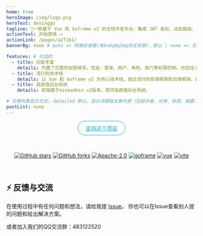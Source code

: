 ```yaml
---
home: true
heroImage: /img/logo.png
heroText: devinggo
tagline: 🚀一款基于 Vue 和 Goframe v2 的全栈开发平台，集成 JWT 鉴权、动态路由、消息队列等功能，提供丰富场景模板，助您快速构建企业级应用，专注业务开发。
actionText: 开始使用 →
actionLink: /pages/a2f161/
bannerBg: none # auto => 网格纹背景(有bodyBgImg时无背景)，默认 | none => 无 | '大图地址' | background: 自定义背景样式       提示：如发现文本颜色不适应你的背景时可以到palette.styl修改$bannerTextColor变量

features: # 可选的
  - title: 功能丰富
    details: 内置了完整的权限体系，包括：菜单、用户、角色、部门等权限控制。也包括了日常的系统监控、字典代码。还有代码生成器等功能。
  - title: 流行的技术栈
    details: 以 Vue 和 Goframe v2 为核心技术栈，结合流行的前端框架和后端框架，提供丰富的功能和高效的开发体验。
  - title: 高颜值后台系统
    details: 前端基于mineadmin v2版本，提供高颜值后台系统。

# 文章列表显示方式: detailed 默认，显示详细版文章列表（包括作者、分类、标签、摘要、分页等）| simple => 显示简约版文章列表（仅标题和日期）| none 不显示文章列表
postList: none
---
```

<p align="center">
  <a class="become-sponsor" href="/pages/1b12ed/">支持这个项目</a>
</p>

<style>
.become-sponsor {
  padding: 8px 20px;
  display: inline-block;
  color: #11a8cd;
  border-radius: 30px;
  box-sizing: border-box;
  border: 1px solid #11a8cd;
}
</style>

<br/>
<p align="center">
  <a href="https://github.com/huagelong/devinggo" target="_blank"><img src='https://img.shields.io/github/stars/huagelong/devinggo' alt='GitHub stars' class="no-zoom"></a>
  <a href="https://github.com/huagelong/devinggo" target="_blank"><img src='https://img.shields.io/github/forks/huagelong/devinggo' alt='GitHub forks' class="no-zoom"></a>
  <a href="https://github.com/huagelong/devinggo" target="_blank"><img src='https://svg.hamm.cn/badge.svg?key=License&value=Apache-2.0' alt='Apache-2.0' class="no-zoom"></a>
  <a href="https://github.com/huagelong/devinggo" target="_blank"><img src="https://img.shields.io/badge/goframe-2.8-green" alt="goframe" class="no-zoom"></a>
  <a href="https://github.com/huagelong/devinggo" target="_blank"><img src="https://img.shields.io/badge/vue.js-vue3.4-green" alt="vue" class="no-zoom"></a>
  <a href="https://github.com/huagelong/devinggo" target="_blank"><img src="https://img.shields.io/badge/vite-%3E5.1.4-yellow" alt="vite" class="no-zoom"></a>
</p>

<br/>

## ⚡ 反馈与交流

在使用过程中有任何问题和想法，请给我提 [Issue](https://github.com/huagelong/devinggo/issues)。
你也可以在Issue查看别人提的问题和给出解决方案。

或者加入我们的QQ交流群：483122520

<!-- AD -->
<div class="wwads-cn wwads-horizontal page-wwads" data-id="136"></div>
<style>
  .page-wwads{
    width:100%!important;
    min-height: 0;
    margin: 0;
  }
  .page-wwads .wwads-img img{
    width:80px!important;
  }
  .page-wwads .wwads-poweredby{
    width: 40px;
    position: absolute;
    right: 25px;
    bottom: 3px;
  }
  .wwads-content .wwads-text, .page-wwads .wwads-text{
    height: 100%;
    padding-top: 5px;
    display: block;
  }
</style>
